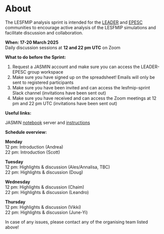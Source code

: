 # About 

The LESFMIP analysis sprint is intended for the [LEADER](https://www.aparc-climate.org/activities/leader-large-ensembles-for-attribution-of-dynamically-driven-extremes/) and [EPESC](https://www.wcrp-climate.org/epesc) communities to encourage active analysis of the LESFMIP simulations and facilitate discussion and collaboration. 

**When: 17-20 March 2025**<br />
Daily discussion sessions at **12 and 22 pm UTC** on Zoom

**What to do before the Sprint:**

1. Request a JASMIN account and make sure you can access the LEADER-EPESC group workspace
2. Make sure you have signed up on the spreadsheet! Emails will only be sent to registered participants
3. Make sure you have been invited and can access the lesfmip-sprint Slack channel (invitations have been sent out)
4. Make sure you have received and can access the Zoom meetings at 12 pm and 22 pm UTC (invitations have been sent out)

**Useful links:**

JASMIN [notebook](https://notebooks.jasmin.ac.uk) server and [instructions](https://help.jasmin.ac.uk/docs/interactive-computing/jasmin-notebooks-service/) 

**Schedule overview:** 

**Monday** <br />
12 pm: Introduction (Andrea)<br />
22 pm: Introduction (Scott)<br />

**Tuesday**<br />
12 pm: Highlights & discussion (Ales/Annalisa, TBC)<br />
22 pm: Highlights & discussion (Doug)<br />

**Wednesday**<br />
12 pm: Highlights & discussion (Chaim)<br />
22 pm: Highlights & discussion (Leandro)<br />

**Thursday**<br />
12 pm: Highlights & discussion (Vikki)<br />
22 pm: Highlights & discussion (June-Yi)<br />

In case of any issues, please contact any of the organising team listed above! 




